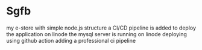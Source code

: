 # Sgfb
my e-store with simple node.js structure
a CI/CD pipeline is added to deploy the application on linode
the mysql server is running on linode
deploying using github action
adding a professional ci pipeline
